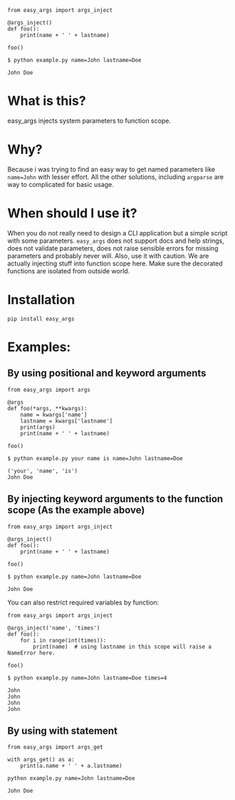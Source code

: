 ```
from easy_args import args_inject

@args_inject()
def foo():
    print(name + ' ' + lastname)

foo()
```

```
$ python example.py name=John lastname=Doe

John Doe
```

# What is this?
easy_args injects system parameters to function scope.

# Why?
Because i was trying to find an easy way to get named parameters like ```name=John``` with lesser effort. All the other solutions, including ```argparse``` are way to complicated for basic usage.

# When should I use it?
When you do not really need to design a CLI application but a simple script with some parameters. ```easy_args``` does not support docs and help strings, does not validate parameters, does not raise sensible errors for missing parameters and probably never will. Also, use it with caution. We are actually injecting stuff into function scope here. Make sure the decorated functions are isolated from outside world.

# Installation
```
pip install easy_args
```

# Examples:

## By using positional and keyword arguments

```
from easy_args import args

@args
def foo(*args, **kwargs):
    name = kwargs['name']
    lastname = kwargs['lastname']
    print(args)
    print(name + ' ' + lastname)

foo()
```

```
$ python example.py your name is name=John lastname=Doe

('your', 'name', 'is')
John Doe
```

## By injecting keyword arguments to the function scope (As the example above)

```
from easy_args import args_inject

@args_inject()
def foo():
    print(name + ' ' + lastname)

foo()
```

```
$ python example.py name=John lastname=Doe

John Doe
```

You can also restrict required variables by function:

```
from easy_args import args_inject

@args_inject('name', 'times')
def foo():
    for i in range(int(times)):
        print(name)  # using lastname in this scope will raise a NameError here.

foo()
```

```
$ python example.py name=John lastname=Doe times=4

John
John
John
John
```

## By using with statement

```
from easy_args import args_get

with args_get() as a:
    print(a.name + ' ' + a.lastname)
```

```
python example.py name=John lastname=Doe

John Doe
```

